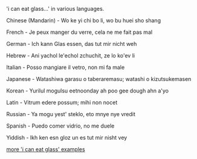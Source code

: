 'i can eat glass...' in various languages.


Chinese (Mandarin) - Wo ke yi chi bo li, wo bu huei sho shang

French - Je peux manger du verre, cela ne me fait pas mal

German - Ich kann Glas essen, das tut mir nicht weh

Hebrew - Ani yachol le'echol zchuchit, ze lo ko'ev li

Italian - Posso mangiare il vetro, non mi fa male

Japanese - Watashiwa garasu o taberaremasu; watashi o kizutsukemasen

Korean - Yurilul mogulsu eetnoonday ah poo gee dough ahn a'yo

Latin - Vitrum edere possum; mihi non nocet

Russian - Ya mogu yest' steklo, eto mnye nye vredit

Spanish - Puedo comer vidrio, no me duele

Yiddish - Ikh ken esn gloz un es tut mir nisht vey


[more 'i can eat glass' examples](http://reocities.com/nodotus/hbglass.html)